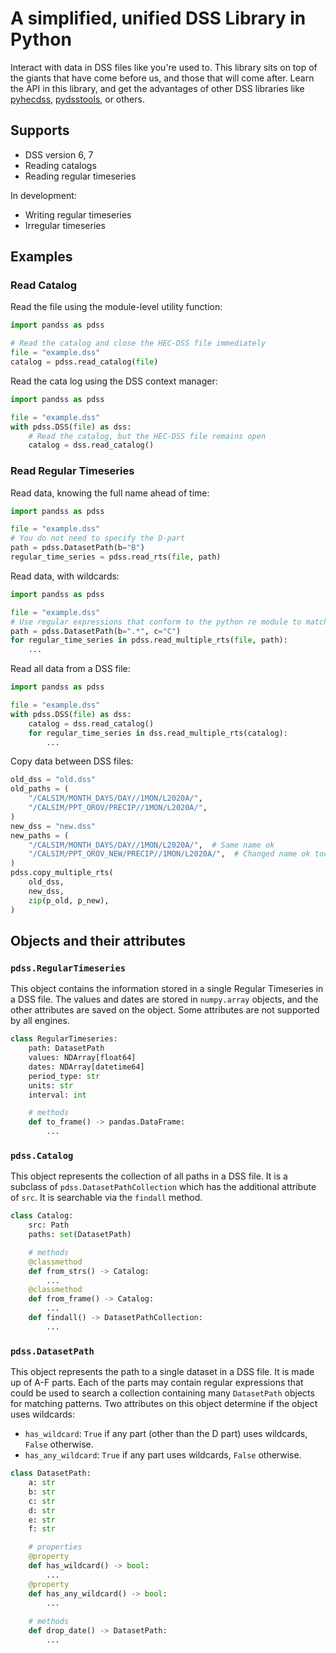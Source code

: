 # A simplified, unified DSS Library in Python

Interact with data in DSS files like you're used to. This library sits on top of the giants that have come before us, and those that will come after. Learn the API in this library, and get the advantages of other DSS libraries like [pyhecdss](https://github.com/CADWRDeltaModeling/pyhecdss), [pydsstools](https://github.com/gyanz/pydsstools), or others.

## Supports

- DSS version 6, 7
- Reading catalogs
- Reading regular timeseries

In development:

- Writing regular timeseries
- Irregular timeseries

## Examples

### Read Catalog

Read the file using the module-level utility function:

```python
import pandss as pdss

# Read the catalog and close the HEC-DSS file immediately
file = "example.dss"
catalog = pdss.read_catalog(file)
```

Read the cata log using the DSS context manager:

```python
import pandss as pdss

file = "example.dss"
with pdss.DSS(file) as dss:
    # Read the catalog, but the HEC-DSS file remains open
    catalog = dss.read_catalog()
```

### Read Regular Timeseries

Read data, knowing the full name ahead of time:

```python
import pandss as pdss

file = "example.dss"
# You do not need to specify the D-part
path = pdss.DatasetPath(b="B")
regular_time_series = pdss.read_rts(file, path)
```

Read data, with wildcards:

```python
import pandss as pdss

file = "example.dss"
# Use regular expressions that conform to the python re module to match paths
path = pdss.DatasetPath(b=".*", c="C")
for regular_time_series in pdss.read_multiple_rts(file, path):
    ...
```

Read all data from a DSS file:

```python
import pandss as pdss

file = "example.dss"
with pdss.DSS(file) as dss:
    catalog = dss.read_catalog()
    for regular_time_series in dss.read_multiple_rts(catalog):
        ...
```

Copy data between DSS files:

```python
old_dss = "old.dss"
old_paths = (
    "/CALSIM/MONTH_DAYS/DAY//1MON/L2020A/",
    "/CALSIM/PPT_OROV/PRECIP//1MON/L2020A/",
)
new_dss = "new.dss"
new_paths = (
    "/CALSIM/MONTH_DAYS/DAY//1MON/L2020A/",  # Same name ok
    "/CALSIM/PPT_OROV_NEW/PRECIP//1MON/L2020A/",  # Changed name ok too
)
pdss.copy_multiple_rts(
    old_dss, 
    new_dss, 
    zip(p_old, p_new),
)
```

## Objects and their attributes

### `pdss.RegularTimeseries`

This object contains the information stored in a single Regular Timeseries in a DSS file. The values and dates are stored in `numpy.array` objects, and the other attributes are saved on the object. Some attributes are not supported by all engines.

```python
class RegularTimeseries:
    path: DatasetPath
    values: NDArray[float64]
    dates: NDArray[datetime64]
    period_type: str
    units: str
    interval: int

    # methods
    def to_frame() -> pandas.DataFrame:
        ...
```

### `pdss.Catalog`

This object represents the collection of all paths in a DSS file. It is a subclass of `pdss.DatasetPathCollection` which has the additional attribute of `src`. It is searchable via the `findall` method.

```python
class Catalog:
    src: Path
    paths: set(DatasetPath)

    # methods
    @classmethod
    def from_strs() -> Catalog:
        ...
    @classmethod
    def from_frame() -> Catalog:
        ...
    def findall() -> DatasetPathCollection:
        ...
```

### `pdss.DatasetPath`

This object represents the path to a single dataset in a DSS file. It is made up of A-F parts. Each of the parts may contain regular expressions that could be used to search a collection containing many `DatasetPath` objects for matching patterns. Two attributes on this object determine if the object uses wildcards:

- `has_wildcard`: `True` if any part (other than the D part) uses wildcards, `False` otherwise.
- `has_any_wildcard`: `True` if any part uses wildcards, `False` otherwise.

```python
class DatasetPath:
    a: str
    b: str
    c: str
    d: str
    e: str
    f: str

    # properties
    @property
    def has_wildcard() -> bool:
        ...
    @property
    def has_any_wildcard() -> bool:
        ... 
    
    # methods
    def drop_date() -> DatasetPath:
        ...
```
